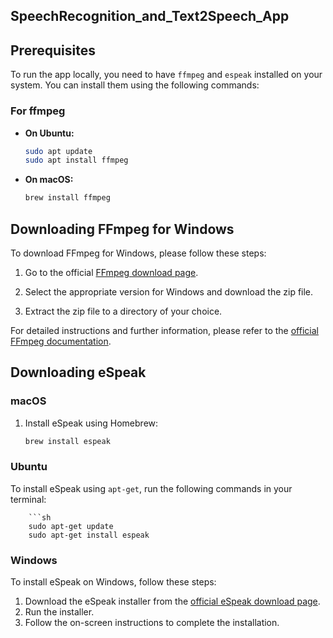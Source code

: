 ## SpeechRecognition_and_Text2Speech_App

## Prerequisites

To run the app locally, you need to have `ffmpeg` and `espeak` installed on your system. You can install them using the following commands:

### For ffmpeg

- **On Ubuntu:**
  ```bash
  sudo apt update
  sudo apt install ffmpeg


- **On macOS:**
  ```bash
  brew install ffmpeg

## Downloading FFmpeg for Windows

To download FFmpeg for Windows, please follow these steps:

1. Go to the official [FFmpeg download page](https://ffmpeg.org/download.html).

2. Select the appropriate version for Windows and download the zip file.

3. Extract the zip file to a directory of your choice.

For detailed instructions and further information, please refer to the [official FFmpeg documentation](https://ffmpeg.org/documentation.html).

## Downloading eSpeak

### macOS

1. Install eSpeak using Homebrew:
   ```sh
   brew install espeak


### Ubuntu

To install eSpeak using `apt-get`, run the following commands in your terminal:

        ```sh
        sudo apt-get update
        sudo apt-get install espeak


### Windows

To install eSpeak on Windows, follow these steps:

1. Download the eSpeak installer from the [official eSpeak download page](http://espeak.sourceforge.net/download.html).
2. Run the installer.
3. Follow the on-screen instructions to complete the installation.
